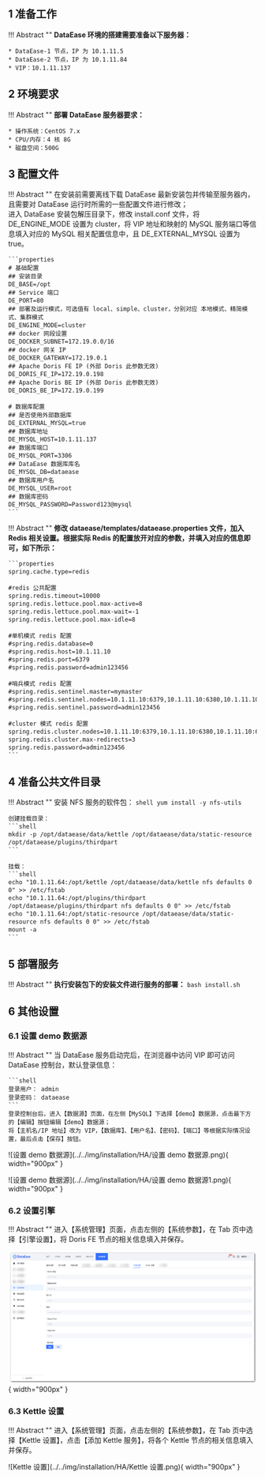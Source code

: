 ## 1 准备工作

!!! Abstract ""
    **DataEase 环境的搭建需要准备以下服务器：**

    * DataEase-1 节点，IP 为 10.1.11.5
    * DataEase-2 节点，IP 为 10.1.11.84
    * VIP：10.1.11.137

## 2 环境要求

!!! Abstract ""
    **部署 DataEase 服务器要求：**

    * 操作系统：CentOS 7.x
    * CPU/内存：4 核 8G
    * 磁盘空间：500G
    
## 3 配置文件

!!! Abstract ""
    在安装前需要离线下载 DataEase 最新安装包并传输至服务器内，且需要对 DataEase 运行时所需的一些配置文件进行修改；  
    进入 DataEase 安装包解压目录下，修改 install.conf 文件，将 DE_ENGINE_MODE 设置为 cluster，将 VIP 地址和映射的 MySQL 服务端口等信息填入对应的 MySQL 相关配置信息中，且 DE_EXTERNAL_MYSQL 设置为 true。
    
    ```properties
    # 基础配置
    ## 安装目录
    DE_BASE=/opt
    ## Service 端口
    DE_PORT=80
    ## 部署及运行模式，可选值有 local、simple、cluster，分别对应 本地模式、精简模式、集群模式
    DE_ENGINE_MODE=cluster
    ## docker 网段设置
    DE_DOCKER_SUBNET=172.19.0.0/16
    ## docker 网关 IP
    DE_DOCKER_GATEWAY=172.19.0.1
    ## Apache Doris FE IP (外部 Doris 此参数无效)
    DE_DORIS_FE_IP=172.19.0.198
    ## Apache Doris BE IP (外部 Doris 此参数无效)
    DE_DORIS_BE_IP=172.19.0.199
    
    # 数据库配置
    ## 是否使用外部数据库
    DE_EXTERNAL_MYSQL=true
    ## 数据库地址
    DE_MYSQL_HOST=10.1.11.137
    ## 数据库端口
    DE_MYSQL_PORT=3306
    ## DataEase 数据库库名
    DE_MYSQL_DB=dataease
    ## 数据库用户名
    DE_MYSQL_USER=root
    ## 数据库密码
    DE_MYSQL_PASSWORD=Password123@mysql
    ```
!!! Abstract ""	
	**修改 dataease/templates/dataease.properties 文件，加入 Redis 相关设置。根据实际 Redis 的配置放开对应的参数，并填入对应的信息即可，如下所示：**
    
    ```properties
    spring.cache.type=redis
    
    #redis 公共配置
    spring.redis.timeout=10000
    spring.redis.lettuce.pool.max-active=8
    spring.redis.lettuce.pool.max-wait=-1
    spring.redis.lettuce.pool.max-idle=8
    
    #单机模式 redis 配置
    #spring.redis.database=0
    #spring.redis.host=10.1.11.10
    #spring.redis.port=6379
    #spring.redis.password=admin123456
    
    #哨兵模式 redis 配置
    #spring.redis.sentinel.master=mymaster
    #spring.redis.sentinel.nodes=10.1.11.10:6379,10.1.11.10:6380,10.1.11.10:6381
    #spring.redis.sentinel.password=admin123456
    
    #cluster 模式 redis 配置
    spring.redis.cluster.nodes=10.1.11.10:6379,10.1.11.10:6380,10.1.11.10:6381,10.1.11.10:6382,10.1.11.10:6383,10.1.11.10:6384
    spring.redis.cluster.max-redirects=3
    spring.redis.password=admin123456
    ```

## 4 准备公共文件目录

!!! Abstract ""
    安装 NFS 服务的软件包：
    ```shell
    yum install -y nfs-utils
    ```

    创建挂载目录：
    ```shell
    mkdir -p /opt/dataease/data/kettle /opt/dataease/data/static-resource  /opt/dataease/plugins/thirdpart
    ```

    挂载：
    ```shell
    echo "10.1.11.64:/opt/kettle /opt/dataease/data/kettle nfs defaults 0 0" >> /etc/fstab
    echo "10.1.11.64:/opt/plugins/thirdpart /opt/dataease/plugins/thirdpart nfs defaults 0 0" >> /etc/fstab
    echo "10.1.11.64:/opt/static-resource /opt/dataease/data/static-resource nfs defaults 0 0" >> /etc/fstab
    mount -a
    ```

## 5 部署服务

!!! Abstract ""
    **执行安装包下的安装文件进行服务的部署：**
    ```
    bash install.sh
    ```
## 6 其他设置

### 6.1 设置 demo 数据源

!!! Abstract ""
    当 DataEase 服务启动完后，在浏览器中访问 VIP 即可访问 DataEase 控制台，默认登录信息：

    ```shell
    登录用户： admin
    登录密码： dataease
    ```
    登录控制台后，进入【数据源】页面，在左侧【MySQL】下选择【demo】数据源，点击最下方的【编辑】按钮编辑【demo】数据源；  
    将【主机名/IP 地址】改为 VIP，【数据库】、【用户名】、【密码】、【端口】等根据实际情况设置，最后点击【保存】按钮。

![设置 demo 数据源](../../img/installation/HA/设置 demo 数据源.png){ width="900px" }

![设置 demo 数据源](../../img/installation/HA/设置 demo 数据源1.png){ width="900px" }

### 6.2 设置引擎

!!! Abstract ""
    进入【系统管理】页面，点击左侧的【系统参数】，在 Tab 页中选择【引擎设置】，将 Doris FE 节点的相关信息填入并保存。

![设置引擎](../../img/installation/HA/设置引擎.png){ width="900px" }

### 6.3 Kettle 设置

!!! Abstract ""
    进入【系统管理】页面，点击左侧的【系统参数】，在 Tab 页中选择【Kettle 设置】，点击【添加 Kettle 服务】，将各个 Kettle 节点的相关信息填入并保存。

![Kettle 设置](../../img/installation/HA/Kettle 设置.png){ width="900px" }